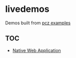# livedemos

Demos built from [pcz examples](https://github.com/primecitizens/pcz/tree/master/examples)

## TOC

- [Native Web Application](https://primecitizens.github.io/livedemos/10-plat-web/)

